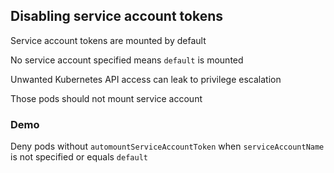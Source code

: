 ## Disabling service account tokens

<i class="fa-duotone fa-user-police-tie fa-4x"></i> <!-- .element: style="float: right;" -->

Service account tokens are mounted by default

No service account specified means `default` is mounted

Unwanted Kubernetes API access can leak to privilege escalation

Those pods should not mount service account

### Demo [<i class="fa fa-comment-code"></i>](https://github.com/nicholasdille/container-slides/blob/master/120_kubernetes/kyverno/validation_automountServiceAccountToken.demo "validation_automountServiceAccountToken.demo")

Deny pods without `automountServiceAccountToken` when `serviceAccountName` is not specified or equals `default`